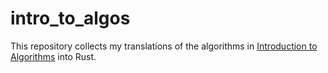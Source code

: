 # intro_to_algos

This repository collects my translations of the algorithms in [Introduction to Algorithms](http://mitpress.mit.edu/9780262046305/introduction-to-algorithms/) into Rust.
